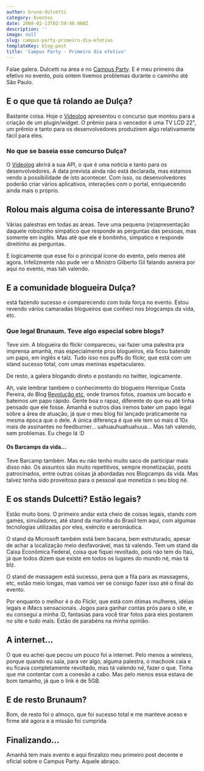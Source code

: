 ```yaml
---
author: bruno-dulcetti
category: Eventos
date: 2008-02-13T02:59:40.000Z
description: ''
image: null
slug: campus-party-primeiro-dia-efetivo
templateKey: blog-post
title: 'Campus Party - Primeiro dia efetivo'
---
```


Falae galera. Dulcetti na área e no <a href="http://www.campus-party.com.br/">Campus Party</a>. E é meu primeiro dia efetivo no evento, pois ontem tivemos problemas durante o caminho até São Paulo.

## E o que que tá rolando ae Dulça?

Bastante coisa. Hoje o <a href="http://www.videolog.tv">Videolog</a> apresentou o concurso que montou para a criação de um plugin/widget. O prêmio para o vencedor é uma TV LCD 22", um prêmio e tanto para os desenvolvedores produzirem algo relativamente fácil para eles.

### No que se baseia esse concurso Dulça?

O <a href="http://www.videolog.tv/blog">Videolog</a> abrirá a sua API, o que é uma notícia e tanto para os desenvolvedores. A data prevista ainda não está declarada, mas estamos vendo a possibilidade de isto acontecer. Com isso, os desenvolvedores poderão criar vários aplicativos, interações com o portal, enriquecendo ainda mais o próprio.

## Rolou mais alguma coisa de interessante Bruno?

Várias palestras em todas as áreas. Teve uma pequena (re)apresentação daquele robozinho simpático que responde as perguntas das pessoas, mas somente em inglês. Mas até que ele é bonitinho, simpatico e responde direitinho as perguntas.

E logicamente que esse foi o principal ícone do evento, pelo menos até agora. Infelizmente não pude ver o Ministro Gilberto Gil falando asneira por aqui no evento, mas tah valendo.

## E a comunidade blogueira Dulça?

está fazendo sucesso e comparecendo com toda força no evento. Estou revendo vários camaradas blogueiros que conheci nos blogcamps da vida, etc.

### Que legal Brunaum. Teve algo especial sobre blogs?

Teve sim. A blogueira do flickr compareceu, vai fazer uma palestra pra imprensa amanhã, mas especialmente pros blogueiros, ela ficou batendo um papo, em inglês e talz. Tudo isso nos puffs do flickr, que está com um stand sucesso total, com umas meninas espetaculares.

De resto, a galera blogando direto e postando no twitter, logicamente.

Ah, vale lembrar também o conhecimento do blogueiro Henrique Costa Pereira, do Blog <a href="http://www.revolucao.etc.br">Revolução etc</a>, onde tiramos fotos, zoamos um bocado e batemos um papo rápido. Gente boa o rapaz, diferente do que eu até tinha pensado que ele fosse. Amanhã e outros dias iremos bater um papo legal sobre a área de atuação, já que o meu blog foi lançado praticamente na mesma época que o dele. A única diferença é que ele tem só mais d 10x mais de assinantes no feedburner... uahuauhuahuahuua... Mas tah valendo, sem problemas. Eu chego lá :D

#### Os Barcamps da vida...

Teve Barcamp também. Mas eu não tenho muito saco de participar mais disso não. Os assuntos são muito repetitivos, sempre monetização, posts patrocinados, entre outras coisas já abordadas nos Blogcamps da vida. Mas talvez tenha sido proveitoso para o pessoal que monetiza o seu blog né.

## E os stands Dulcetti? Estão legais?

Estão muito bons. O primeiro andar está cheio de coisas legais, stands com games, simuladores, até stand da marinha do Brasil tem aqui, com algumas tecnologias utilizadas por eles, exército e aeronáutica.

O stand da Microsoft também está bem bacana, bem estruturado, apesar de achar a localização meio desfavorável, mas tá valendo. Tem um stand da Caixa Econômica Federal, coisa que fiquei revoltado, pois não tem do Itaú, já que todos dizem que existe em todos os lugares do mundo né, mas tá blz.

O stand de massagem está sucesso, pena que a fila para as massagens, etc, estão meio longas, mas vamos ver se consigo fazer isso até o final do evento.

Por enquanto o melhor é o do Flickr, que está com ótimas mulheres, idéias legais e iMacs sensacionais. Jogos para ganhar contas prós para o site, e eu consegui a minha :D, fantasias para você tirar fotos para eles postarem no site e tudo mais. Estão de parabéns na minha opinião.

## A internet...

O que eu achei que pecou um pouco foi a internet. Pelo menos a wireless, porque quando eu saía, para ver algo, alguma palestra, o macbook caía e eu ficava completamente revoltado, mas tá valendo né, fazer o que. Tinha que me contentar com a conexão a cabo. Mas pelo menos essa estava de bom tamanho, já que o link é de 5GB.

## E de resto Brunaum?

Bom, de resto foi o almoço, que foi sucesso total e me manteve aceso e firme até agora e a missão foi cumprida.

## Finalizando...

Amanhã tem mais evento e aqui finzalizo meu primeiro post decente e oficial sobre o Campus Party. Aquele abraço.
